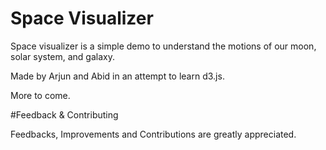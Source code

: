 # Space Visualizer

Space visualizer is a simple demo to understand the motions of our moon, solar system, and galaxy.

Made by Arjun and Abid in an attempt to learn d3.js.

More to come.

#Feedback & Contributing

Feedbacks, Improvements and Contributions are greatly appreciated.
